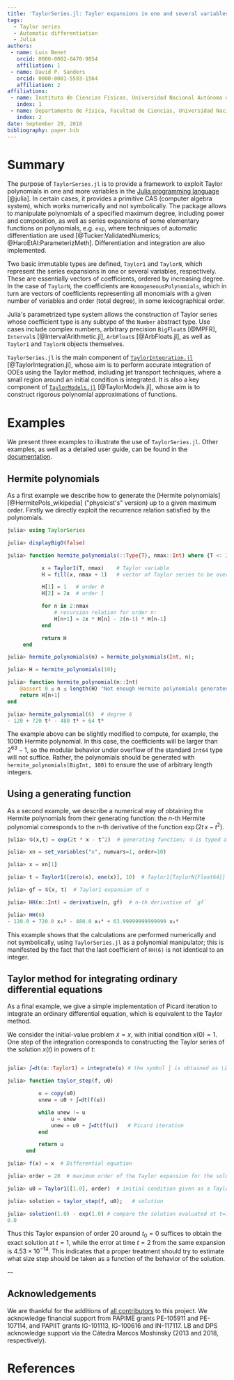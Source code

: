 ```yaml
---
title: 'TaylorSeries.jl: Taylor expansions in one and several variables in Julia'
tags:
  - Taylor series
  - Automatic differentiation
  - Julia
authors:
 - name: Luis Benet
   orcid: 0000-0002-8470-9054
   affiliation: 1
 - name: David P. Sanders
   orcid: 0000-0001-5593-1564
   affiliation: 2
affiliations:
 - name: Instituto de Ciencias Físicas, Universidad Nacional Autónoma de México (UNAM)
   index: 1
 - name: Departamento de Física, Facultad de Ciencias, Universidad Nacional Autónoma de México (UNAM)
   index: 2
date: September 20, 2018
bibliography: paper.bib
---
```


# Summary

The purpose of `TaylorSeries.jl` is to provide a framework to exploit
Taylor polynomials in one and more variables
in the [Julia programming language](https://julialang.org) [@julia]. In
certain cases, it provides a primitive CAS (computer algebra system),
which works numerically and not symbolically.
The package allows to manipulate polynomials of a specified maximum
degree, including power and composition, as well as series expansions
of some elementary functions on polynomials, e.g. `exp`,
where techniques of automatic differentiation are used
[@Tucker:ValidatedNumerics; @HaroEtAl:ParameterizMeth]. Differentiation and
integration are also implemented.

Two basic immutable types are defined, `Taylor1` and `TaylorN`,
which represent the series expansions in one or several variables,
respectively. These are essentially vectors of coefficients,
ordered by increasing degree. In the case of `TaylorN`, the
coefficients are `HomogeneousPolynomials`, which in turn are vectors
of coefficients representing all monomials with a given number of variables
and order (total degree), in some lexicographical order.

Julia's parametrized type system allows the construction of Taylor series whose coefficient type is any subtype of the `Number` abstract type. Use cases include complex numbers,
arbitrary precision `BigFloat`s [@MPFR],
`Interval`s [@IntervalArithmetic.jl], `ArbFloat`s [@ArbFloats.jl],
as well as `Taylor1` and `TaylorN` objects themselves.

`TaylorSeries.jl` is the main component of
[`TaylorIntegration.jl`](https://github.com/PerezHz/TaylorIntegration.jl)
[@TaylorIntegration.jl], whose aim is to perform accurate integration
of ODEs using the Taylor method, including jet transport techniques,
where a small region around an initial condition is integrated.
It is also a key component of
[`TaylorModels.jl`](https://github.com/JuliaIntervals/TaylorModels.jl)
[@TaylorModels.jl], whose aim is to construct rigorous polynomial
approximations of functions.

# Examples

We present three examples to illustrate the use of `TaylorSeries.jl`. Other
examples, as well as a detailed user guide, can be found in the
[documentation](http://www.juliadiff.org/TaylorSeries.jl/stable).

## Hermite polynomials
As a first example we describe how to generate the [Hermite polynomials][@HermitePols_wikipedia]
("physicist's" version) up to a given maximum order. Firstly we directly exploit the recurrence relation satisfied by the polynomials.

```julia
julia> using TaylorSeries

julia> displayBigO(false)

julia> function hermite_polynomials(::Type{T}, nmax::Int) where {T <: Integer}

           x = Taylor1(T, nmax)    # Taylor variable
           H = fill(x, nmax + 1)   # vector of Taylor series to be overwritten

           H[1] = 1   # order 0
           H[2] = 2x  # order 1

           for n in 2:nmax
               # recursion relation for order n:
               H[n+1] = 2x * H[n] - 2(n-1) * H[n-1]
           end

           return H
     end

julia> hermite_polynomials(n) = hermite_polynomials(Int, n);

julia> H = hermite_polynomials(10);

julia> function hermite_polynomial(n::Int)
    @assert 0 ≤ n ≤ length(H) "Not enough Hermite polynomials generated"
    return H[n+1]
end

julia> hermite_polynomial(6)  # degree 6
- 120 + 720 t² - 480 t⁴ + 64 t⁶

```

The example above can be slightly modified to compute, for example, the 100th Hermite polynomial.
In this case, the coefficients will be larger than $2^{63}-1$, so the modular
behavior under overflow of the standard `Int64` type will not suffice. Rather, the polynomials should
be generated with `hermite_polynomials(BigInt, 100)` to ensure
the use of arbitrary length integers.

## Using a generating function
As a second example, we describe a numerical way of obtaining the
Hermite polynomials from their generating function: the $n$-th Hermite polynomial
corresponds to the $n$-th derivative of the function $\exp(2t \, x - t^2)$.

```julia
julia> 𝒢(x,t) = exp(2t * x - t^2)  # generating function; 𝒢 is typed as \scrG<TAB>

julia> xn = set_variables("x", numvars=1, order=10)

julia> x = xn[1]

julia> t = Taylor1([zero(x), one(x)], 10)  # Taylor1{TaylorN{Float64}}

julia> gf = 𝒢(x, t)  # Taylor1 expansion of 𝒢

julia> HH(n::Int) = derivative(n, gf)  # n-th derivative of `gf`

julia> HH(6)
- 120.0 + 720.0 x₁² - 480.0 x₁⁴ + 63.99999999999999 x₁⁶
```

This example shows that the calculations are performed numerically and not
symbolically, using `TaylorSeries.jl` as a polynomial manipulator; this
 is manifested by the fact that the last coefficient of `HH(6)` is not
 identical to an integer.

## Taylor method for integrating ordinary differential equations
As a final example, we give a simple implementation of Picard
iteration to integrate an ordinary differential equation, which is equivalent to
the Taylor method.

We consider the initial-value problem $\dot{x} = x$,
with initial condition $x(0) = 1$. One step of the integration corresponds
to constructing the Taylor series of the solution $x(t)$ in powers of $t$:

 ```julia

julia> ∫⬩dt(u::Taylor1) = integrate(u) # the symbol ∫ is obtained as \int<TAB>

julia> function taylor_step(f, u0)

           u = copy(u0)
           unew = u0 + ∫⬩dt(f(u))

           while unew != u
               u = unew
               unew = u0 + ∫⬩dt(f(u))   # Picard iteration
           end

           return u
       end

julia> f(x) = x  # Differential equation

julia> order = 20  # maximum order of the Taylor expansion for the solution

julia> u0 = Taylor1([1.0], order)  # initial condition given as a Taylor expansion

julia> solution = taylor_step(f, u0);   # solution

julia> solution(1.0) - exp(1.0) # compare the solution evaluated at t=1 with the exact value
0.0

```

Thus this Taylor expansion of order 20 around $t_0=0$
suffices to obtain the exact solution at $t=1$, while the error at time $t=2$
from the same expansion is $4.53 \times 10^{-14}$.
This indicates that a proper treatment should try to estimate what size step
should be taken as a function of the behavior of the solution.

--
## Acknowledgements

We are thankful for the additions of
[all contributors](https://github.com/JuliaDiff/TaylorSeries.jl/graphs/contributors)
to this project. We acknowledge financial support from PAPIME grants
PE-105911 and PE-107114, and PAPIIT grants IG-101113, IG-100616
and IN-117117. LB and DPS acknowledge support via the Cátedra Marcos Moshinsky (2013 and 2018, respectively).

# References
